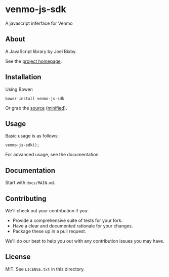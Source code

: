 # venmo-js-sdk

A javascript inferface for Venmo

## About

A JavaScript library by Joel Bixby.

See the [project homepage](http://joel_bixby.github.io/venmo-js-sdk).

## Installation

Using Bower:

    bower install venmo-js-sdk

Or grab the [source](https://github.com/joel_bixby/venmo-js-sdk/dist/venmo-js-sdk.js) ([minified](https://github.com/joel_bixby/venmo-js-sdk/dist/venmo-js-sdk.min.js)).

## Usage

Basic usage is as follows:

    venmo-js-sdk();

For advanced usage, see the documentation.

## Documentation

Start with `docs/MAIN.md`.

## Contributing

We'll check out your contribution if you:

* Provide a comprehensive suite of tests for your fork.
* Have a clear and documented rationale for your changes.
* Package these up in a pull request.

We'll do our best to help you out with any contribution issues you may have.

## License

MIT. See `LICENSE.txt` in this directory.
